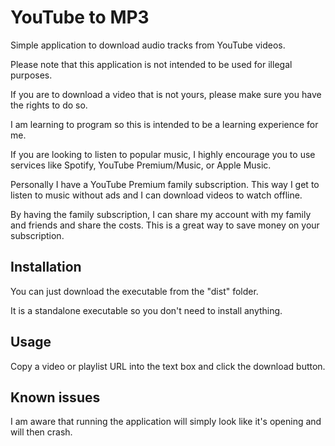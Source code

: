 # YouTube to MP3

Simple application to download audio tracks from YouTube videos.

Please note that this application is not intended to be used for illegal purposes.

If you are to download a video that is not yours, please make sure you have the rights to do so.

I am learning to program so this is intended to be a learning experience for me.

If you are looking to listen to popular music, I highly encourage you to use services like Spotify, YouTube Premium/Music, or Apple Music.

Personally I have a YouTube Premium family subscription. This way I get to listen to music without ads and I can download videos to watch offline.

By having the family subscription, I can share my account with my family and friends and share the costs. This is a great way to save money on your subscription.

## Installation

You can just download the executable from the "dist" folder.

It is a standalone executable so you don't need to install anything.

## Usage

Copy a video or playlist URL into the text box and click the download button.

## Known issues

I am aware that running the application will simply look like it's opening and will then crash.